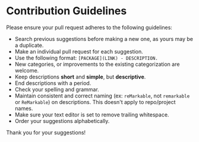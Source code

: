 # Contribution Guidelines

Please ensure your pull request adheres to the following guidelines:

- Search previous suggestions before making a new one, as yours may be a duplicate.
- Make an individual pull request for each suggestion.
- Use the following format: `[PACKAGE](LINK) - DESCRIPTION.`
- New categories, or improvements to the existing categorization are welcome.
- Keep descriptions **short** and **simple**, but **descriptive**.
- End descriptions with a period.
- Check your spelling and grammar.
- Maintain consistent and correct naming (ex: `reMarkable`, not `remarkable` or `ReMarkable`) on descriptions. This doesn't apply to repo/project names.
- Make sure your text editor is set to remove trailing whitespace.
- Order your suggestions alphabetically.

Thank you for your suggestions!
